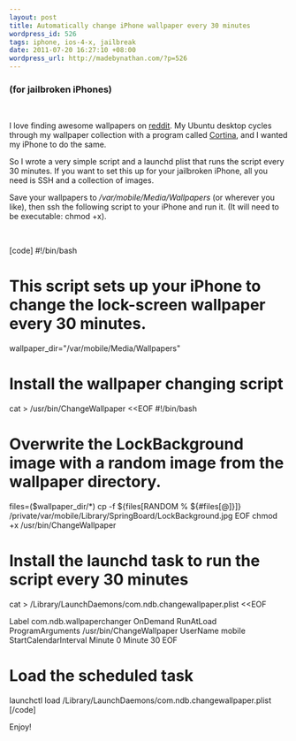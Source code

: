 ```yaml
--- 
layout: post
title: Automatically change iPhone wallpaper every 30 minutes
wordpress_id: 526
tags: iphone, ios-4-x, jailbreak
date: 2011-07-20 16:27:10 +08:00
wordpress_url: http://madebynathan.com/?p=526
---
```

<h3>(for jailbroken iPhones)</h3>
&nbsp;

I love finding awesome wallpapers on <a href="http://www.reddit.com">reddit</a>. My Ubuntu desktop cycles through my wallpaper collection with a program called <a href="https://help.ubuntu.com/community/Cortina">Cortina</a>, and I wanted my iPhone to do the same.

So I wrote a very simple script and a launchd plist that runs the script every 30 minutes. If you want to set this up for your jailbroken iPhone, all you need is SSH and a collection of images.

Save your wallpapers to <em>/var/mobile/Media/Wallpapers</em> (or wherever you like), then ssh the following script to your iPhone and run it. (It will need to be executable: chmod +x).

&nbsp;

[code]
#!/bin/bash
# This script sets up your iPhone to change the lock-screen wallpaper every 30 minutes.
wallpaper_dir="/var/mobile/Media/Wallpapers"

# Install the wallpaper changing script
cat > /usr/bin/ChangeWallpaper <<EOF
#!/bin/bash
# Overwrite the LockBackground image with a random image from the wallpaper directory.
files=($wallpaper_dir/*)
cp -f \${files[RANDOM % \${#files[@]}]} /private/var/mobile/Library/SpringBoard/LockBackground.jpg
EOF
chmod +x /usr/bin/ChangeWallpaper

# Install the launchd task to run the script every 30 minutes
cat > /Library/LaunchDaemons/com.ndb.changewallpaper.plist <<EOF
<?xml version="1.0" encoding="UTF-8"?>
<!DOCTYPE plist PUBLIC "-//Apple//DTD PLIST 1.0//EN" "http://www.apple.com/DTDs/PropertyList-1.0.dtd">
<plist version="1.0">
<dict>
<key>Label</key>
<string>com.ndb.wallpaperchanger</string>
<key>OnDemand</key>
<true/>
<key>RunAtLoad</key>
<false/>
<key>ProgramArguments</key>
<array>
<string>/usr/bin/ChangeWallpaper</string>
</array>
<key>UserName</key>
<string>mobile</string>
<key>StartCalendarInterval</key>
<array>
<dict>
<key>Minute</key>
<integer>0</integer>
</dict>
<dict>
<key>Minute</key>
<integer>30</integer>
</dict>
</array>
</dict>
</plist>
EOF

# Load the scheduled task
launchctl load /Library/LaunchDaemons/com.ndb.changewallpaper.plist
[/code]

Enjoy!
